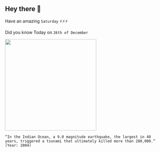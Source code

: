 ## Hey there 👋
Have an amazing `Saturday` ⚡⚡⚡

Did you know Today on `26th of December`
 
 [<img src="https://9fc6ff.medialib.edu.glogster.com/jp59QZncN9GkgEny1uPF/media/77/77f640cb798ab779454b9e7a84f5eb6b6d310b0e/indian-ocean-tsunami.jpg" width="300" />](https://en.wikipedia.org/wiki/Vasco_da_Gama) 
 ```
“In the Indian Ocean, a 9.0 magnitude earthquake, the largest in 40 years, triggered a tsunami that ultimately killed more than 280,000.” (Year: 2004)
```
